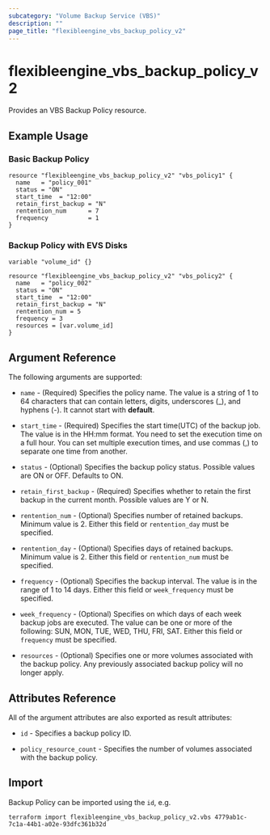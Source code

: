 ```yaml
---
subcategory: "Volume Backup Service (VBS)"
description: ""
page_title: "flexibleengine_vbs_backup_policy_v2"
---
```


# flexibleengine_vbs_backup_policy_v2

Provides an VBS Backup Policy resource.

## Example Usage

### Basic Backup Policy

```hcl
resource "flexibleengine_vbs_backup_policy_v2" "vbs_policy1" {
  name   = "policy_001"
  status = "ON"
  start_time  = "12:00"
  retain_first_backup = "N"
  rentention_num      = 7
  frequency           = 1
}
 ```

### Backup Policy with EVS Disks

```hcl
variable "volume_id" {}

resource "flexibleengine_vbs_backup_policy_v2" "vbs_policy2" {
  name   = "policy_002"
  status = "ON"
  start_time  = "12:00"
  retain_first_backup = "N"
  rentention_num = 5
  frequency = 3
  resources = [var.volume_id]
}
```

## Argument Reference

The following arguments are supported:

* `name` - (Required) Specifies the policy name. The value is a string of 1 to 64 characters that
    can contain letters, digits, underscores (_), and hyphens (-). It cannot start with **default**.

* `start_time` - (Required) Specifies the start time(UTC) of the backup job. The value is in the
    HH:mm format. You need to set the execution time on a full hour. You can set multiple execution
    times, and use commas (,) to separate one time from another.

* `status` - (Optional) Specifies the backup policy status. Possible values are ON or OFF. Defaults to ON.

* `retain_first_backup` - (Required) Specifies whether to retain the first backup in the current month.
    Possible values are Y or N.

* `rentention_num` - (Optional) Specifies number of retained backups. Minimum value is 2.
    Either this field or `rentention_day` must be specified.

* `rentention_day` - (Optional) Specifies days of retained backups. Minimum value is 2.
    Either this field or `rentention_num` must be specified.

* `frequency` - (Optional) Specifies the backup interval. The value is in the range of 1 to 14 days.
    Either this field or `week_frequency` must be specified.

* `week_frequency` - (Optional) Specifies on which days of each week backup jobs are executed.
    The value can be one or more of the following: SUN, MON, TUE, WED, THU, FRI, SAT.
    Either this field or `frequency` must be specified.

* `resources` - (Optional) Specifies one or more volumes associated with the backup policy.
    Any previously associated backup policy will no longer apply.

## Attributes Reference

All of the argument attributes are also exported as result attributes:

* `id` - Specifies a backup policy ID.

* `policy_resource_count` - Specifies the number of volumes associated with the backup policy.

## Import

Backup Policy can be imported using the `id`, e.g.

```shell
terraform import flexibleengine_vbs_backup_policy_v2.vbs 4779ab1c-7c1a-44b1-a02e-93dfc361b32d
```
